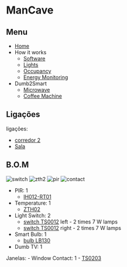 # ManCave

## Menu

- [Home](./readme.md)
- How it works
  - [Software](./how/software.md)
  - [Lights](./how/lights.md)
  - [Occupancy](./how/occupancy.md)
  - [Energy Monitoring](./how/energy.md)
- Dumb2Smart
  - [Microwave](./dumb2smart/microwave.md)
  - [Coffee Machine](./dumb2smart/coffee_machine.md)

## Ligações

ligações:
- [corredor 2](./corredores.md)
- [Sala](./sala.md)


## B.O.M

![switch](https://www.zigbee2mqtt.io/images/devices/TS0012_switch_module.jpg) 
![zth2](https://www.zigbee2mqtt.io/images/devices/ZTH02.jpg)
![pir](https://www.zigbee2mqtt.io/images/devices/IH012-RT01.jpg)
![contact](https://www.zigbee2mqtt.io/images/devices/TS0203.jpg)

- PIR: 1
  - [IH012-RT01](https://www.zigbee2mqtt.io/devices/IH012-RT01.html#tuya-ih012-rt01) 
- Temperature: 1
  - [ZTH02](https://www.zigbee2mqtt.io/devices/ZTH02.html#tuya-zth02)
- Light Switch: 2
  - [switch TS0012](https://www.zigbee2mqtt.io/devices/TS0012_switch_module.html#tuya-ts0012_switch_module) left - 2 times 7 W lamps
  - [switch TS0012](https://www.zigbee2mqtt.io/devices/TS0012_switch_module.html#tuya-ts0012_switch_module) right - 2 times 7 W lamps
- Smart Bulb: 1
  - [bulb LB130](https://www.tp-link.com/pt/home-networking/smart-bulb/lb130/)
- Dumb TV: 1

Janelas:
    - Window Contact: 1
      - [TS0203](https://www.zigbee2mqtt.io/devices/TS0203.html#tuya-ts0203)
